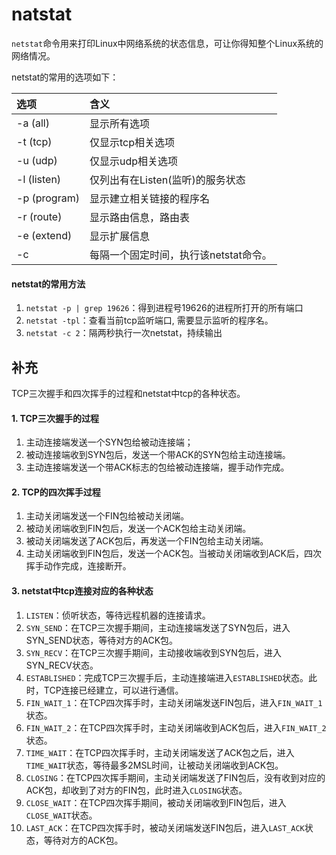 # natstat
`netstat`命令用来打印Linux中网络系统的状态信息，可让你得知整个Linux系统的网络情况。

netstat的常用的选项如下：

选项 | 含义
|:------|:-----|
| -a (all)  |  显示所有选项 |
|-t (tcp) | 仅显示tcp相关选项|
|-u (udp) | 仅显示udp相关选项|
|-l (listen) | 仅列出有在Listen(监听)的服务状态|
|-p (program) | 显示建立相关链接的程序名 |
|-r (route) | 显示路由信息，路由表|
| -e  (extend)  |  显示扩展信息 |
| -c  | 每隔一个固定时间，执行该netstat命令。 |

#### netstat的常用方法
1. `netstat -p | grep 19626`：得到进程号19626的进程所打开的所有端口
2. `netstat -tpl`：查看当前tcp监听端口, 需要显示监听的程序名。
3.  `netstat -c 2`：隔两秒执行一次netstat，持续输出


## 补充
TCP三次握手和四次挥手的过程和netstat中tcp的各种状态。
 
#### 1. TCP三次握手的过程
1. 主动连接端发送一个SYN包给被动连接端；
2. 被动连接端收到SYN包后，发送一个带ACK的SYN包给主动连接端。
3. 主动连接端发送一个带ACK标志的包给被动连接端，握手动作完成。

#### 2. TCP的四次挥手过程
1. 主动关闭端发送一个FIN包给被动关闭端。
2. 被动关闭端收到FIN包后，发送一个ACK包给主动关闭端。
3. 被动关闭端发送了ACK包后，再发送一个FIN包给主动关闭端。
4. 主动关闭端收到FIN包后，发送一个ACK包。当被动关闭端收到ACK后，四次挥手动作完成，连接断开。

#### 3. netstat中tcp连接对应的各种状态
1. `LISTEN`：侦听状态，等待远程机器的连接请求。
2. `SYN_SEND`：在TCP三次握手期间，主动连接端发送了SYN包后，进入SYN_SEND状态，等待对方的ACK包。
3. `SYN_RECV`：在TCP三次握手期间，主动接收端收到SYN包后，进入SYN_RECV状态。
4. `ESTABLISHED`：完成TCP三次握手后，主动连接端进入`ESTABLISHED`状态。此时，TCP连接已经建立，可以进行通信。
5. `FIN_WAIT_1`：在TCP四次挥手时，主动关闭端发送FIN包后，进入`FIN_WAIT_1`状态。
6. `FIN_WAIT_2`：在TCP四次挥手时，主动关闭端收到ACK包后，进入`FIN_WAIT_2`状态。
7. `TIME_WAIT`：在TCP四次挥手时，主动关闭端发送了ACK包之后，进入`TIME_WAIT`状态，等待最多2MSL时间，让被动关闭端收到ACK包。
8. `CLOSING`：在TCP四次挥手期间，主动关闭端发送了FIN包后，没有收到对应的ACK包，却收到了对方的FIN包，此时进入`CLOSING`状态。
9. `CLOSE_WAIT`：在TCP四次挥手期间，被动关闭端收到FIN包后，进入`CLOSE_WAIT`状态。
10. `LAST_ACK`：在TCP四次挥手时，被动关闭端发送FIN包后，进入`LAST_ACK`状态，等待对方的ACK包。


